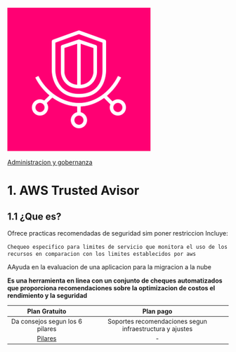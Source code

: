 ![Amazon Control Tower](../00_assets/Administracion%20y%20gobernanza/trustedAdvisor-icon.png)

[Administracion y gobernanza](../6-Administracion_y_Gobernanza/)

# 1. AWS Trusted Avisor

## 1.1 ¿Que es?

Ofrece practicas recomendadas de seguridad sim poner restriccion 
Incluye:

    Chequeo especifico para limites de servicio que monitora el uso de los recursos en comparacion con los limites establecidos por aws

AAyuda en la evaluacion de una aplicacion para la migracion a la nube

**Es una herramienta en linea con un conjunto de cheques automatizados que proporciona recomendaciones sobre la optimizacion de costos el rendimiento y la seguridad**


| Plan Gratuito | Plan pago |
|:-----:|:-----:|
| Da consejos segun los 6 pilares | Soportes recomendaciones segun infraestructura y ajustes |
| [Pilares](../Resumen%20AWS%20CAF%20y%20WAF.pdf) | - |